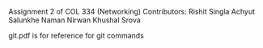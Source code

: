 Assignment 2 of COL 334 (Networking)
Contributors:
    Rishit Singla
    Achyut Salunkhe
    Naman Nirwan
    Khushal Srova

git.pdf is for reference for git commands